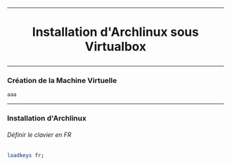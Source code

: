 --------------------------------------------------------------------------------------------------------------------------------------------
# <p align='center'> Installation d'Archlinux sous Virtualbox </p>


--------------------------------------------------------------------------------------------------------------------------------------------
### Création de la Machine Virtuelle
```
aaa
```

--------------------------------------------------------------------------------------------------------------------------------------------
### Installation d'Archlinux
###### Définir le clavier en FR
```bash
loadkeys fr;
```
